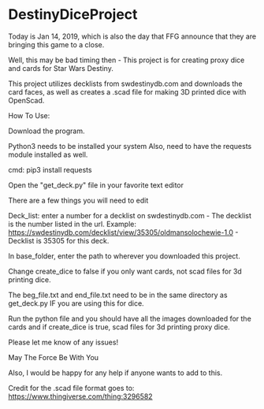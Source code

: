 # DestinyDiceProject

Today is Jan 14, 2019, which is also the day that FFG announce that they are bringing this game to a close. 

Well, this may be bad timing then - This project is for creating proxy dice and cards for Star Wars Destiny. 

This project utilizes decklists from swdestinydb.com and downloads the card faces, as well as creates a .scad file for making 3D printed dice with OpenScad.

How To Use:

Download the program.

Python3 needs to be installed your system
Also, need to have the requests module installed as well.

cmd: pip3 install requests

Open the "get_deck.py" file in your favorite text editor

There are a few things you will need to edit

Deck_list: enter a number for a decklist on swdestinydb.com - The decklist is the number listed in the url.
Example: https://swdestinydb.com/decklist/view/35305/oldmansolochewie-1.0 - Decklist is 35305 for this deck.


In base_folder, enter the path to wherever you downloaded this project.

Change create_dice to false if you only want cards, not scad files for 3d printing dice.

The beg_file.txt and end_file.txt need to be in the same directory as get_deck.py IF you are using this for dice.

Run the python file and you should have all the images downloaded for the cards and if create_dice is true, scad files
for 3d printing proxy dice.


Please let me know of any issues!

May The Force Be With You

Also, I would be happy for any help if anyone wants to add to this.


Credit for the .scad file format goes to:
https://www.thingiverse.com/thing:3296582
